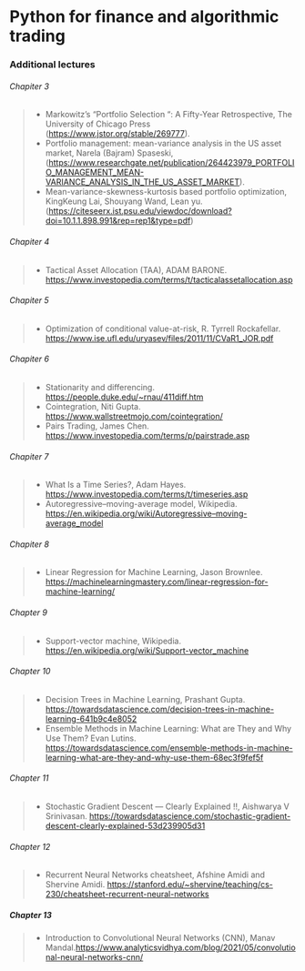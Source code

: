 # Python for finance and algorithmic trading 




### Additional lectures
###### Chapiter 3
> * Markowitz’s “Portfolio Selection “: A Fifty-Year Retrospective, The University of Chicago Press (https://www.jstor.org/stable/269777).
> * Portfolio management: mean-variance analysis in the US asset market, Narela (Bajram) Spaseski, (https://www.researchgate.net/publication/264423979_PORTFOLIO_MANAGEMENT_MEAN-VARIANCE_ANALYSIS_IN_THE_US_ASSET_MARKET).
> * Mean-variance-skewness-kurtosis based portfolio optimization, KingKeung Lai, Shouyang Wand, Lean yu. (https://citeseerx.ist.psu.edu/viewdoc/download?doi=10.1.1.898.991&rep=rep1&type=pdf)

###### Chapiter 4
> * Tactical Asset Allocation (TAA),  ADAM BARONE. https://www.investopedia.com/terms/t/tacticalassetallocation.asp

###### Chapiter 5
> * Optimization of conditional value-at-risk, R. Tyrrell Rockafellar. https://www.ise.ufl.edu/uryasev/files/2011/11/CVaR1_JOR.pdf

###### Chapiter 6
> * Stationarity and differencing. https://people.duke.edu/~rnau/411diff.htm
> * Cointegration, Niti Gupta. https://www.wallstreetmojo.com/cointegration/
> * Pairs Trading, James Chen. https://www.investopedia.com/terms/p/pairstrade.asp

###### Chapiter 7
> * What Is a Time Series?,  Adam Hayes. https://www.investopedia.com/terms/t/timeseries.asp
> * Autoregressive–moving-average model, Wikipedia. https://en.wikipedia.org/wiki/Autoregressive–moving-average_model

###### Chapiter 8
> * Linear Regression for Machine Learning, Jason Brownlee. https://machinelearningmastery.com/linear-regression-for-machine-learning/

###### Chapter 9
> * Support-vector machine, Wikipedia. https://en.wikipedia.org/wiki/Support-vector_machine

###### Chapter 10
> * Decision Trees in Machine Learning, Prashant Gupta. https://towardsdatascience.com/decision-trees-in-machine-learning-641b9c4e8052
> * Ensemble Methods in Machine Learning: What are They and Why Use Them? Evan Lutins. https://towardsdatascience.com/ensemble-methods-in-machine-learning-what-are-they-and-why-use-them-68ec3f9fef5f

###### Chapter 11
> * Stochastic Gradient Descent — Clearly Explained !!, Aishwarya V Srinivasan. https://towardsdatascience.com/stochastic-gradient-descent-clearly-explained-53d239905d31

###### Chapter 12
> * Recurrent Neural Networks cheatsheet,  Afshine Amidi and Shervine Amidi. https://stanford.edu/~shervine/teaching/cs-230/cheatsheet-recurrent-neural-networks

##### Chapter 13
> * Introduction to Convolutional Neural Networks (CNN), Manav Mandal.https://www.analyticsvidhya.com/blog/2021/05/convolutional-neural-networks-cnn/

